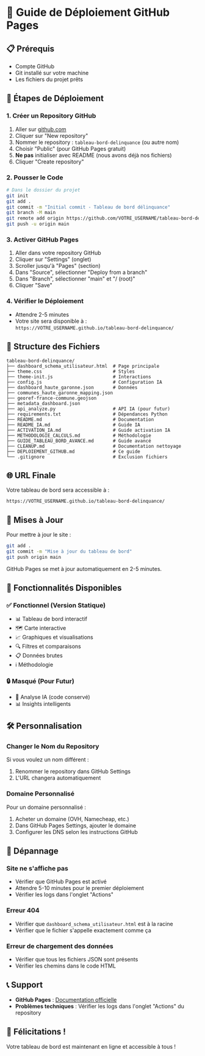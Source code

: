 # 🚀 Guide de Déploiement GitHub Pages

## 📋 Prérequis

- Compte GitHub
- Git installé sur votre machine
- Les fichiers du projet prêts

## 🔧 Étapes de Déploiement

### 1. Créer un Repository GitHub

1. Aller sur [github.com](https://github.com)
2. Cliquer sur "New repository"
3. Nommer le repository : `tableau-bord-delinquance` (ou autre nom)
4. Choisir "Public" (pour GitHub Pages gratuit)
5. **Ne pas** initialiser avec README (nous avons déjà nos fichiers)
6. Cliquer "Create repository"

### 2. Pousser le Code

```bash
# Dans le dossier du projet
git init
git add .
git commit -m "Initial commit - Tableau de bord délinquance"
git branch -M main
git remote add origin https://github.com/VOTRE_USERNAME/tableau-bord-delinquance.git
git push -u origin main
```

### 3. Activer GitHub Pages

1. Aller dans votre repository GitHub
2. Cliquer sur "Settings" (onglet)
3. Scroller jusqu'à "Pages" (section)
4. Dans "Source", sélectionner "Deploy from a branch"
5. Dans "Branch", sélectionner "main" et "/ (root)"
6. Cliquer "Save"

### 4. Vérifier le Déploiement

- Attendre 2-5 minutes
- Votre site sera disponible à : `https://VOTRE_USERNAME.github.io/tableau-bord-delinquance/`

## 📁 Structure des Fichiers

```
tableau-bord-delinquance/
├── dashboard_schema_utilisateur.html  # Page principale
├── theme.css                          # Styles
├── theme-init.js                      # Interactions
├── config.js                          # Configuration IA
├── dashboard_haute_garonne.json       # Données
├── communes_haute_garonne_mapping.json
├── georef-france-commune.geojson
├── metadata_dashboard.json
├── api_analyze.py                     # API IA (pour futur)
├── requirements.txt                   # Dépendances Python
├── README.md                          # Documentation
├── README_IA.md                       # Guide IA
├── ACTIVATION_IA.md                   # Guide activation IA
├── METHODOLOGIE_CALCULS.md            # Méthodologie
├── GUIDE_TABLEAU_BORD_AVANCE.md       # Guide avancé
├── CLEANUP.md                         # Documentation nettoyage
├── DEPLOIEMENT_GITHUB.md              # Ce guide
└── .gitignore                         # Exclusion fichiers
```

## 🌐 URL Finale

Votre tableau de bord sera accessible à :
```
https://VOTRE_USERNAME.github.io/tableau-bord-delinquance/
```

## 🔄 Mises à Jour

Pour mettre à jour le site :

```bash
git add .
git commit -m "Mise à jour du tableau de bord"
git push origin main
```

GitHub Pages se met à jour automatiquement en 2-5 minutes.

## 🎯 Fonctionnalités Disponibles

### ✅ Fonctionnel (Version Statique)
- 📊 Tableau de bord interactif
- 🗺️ Carte interactive
- 📈 Graphiques et visualisations
- 🔍 Filtres et comparaisons
- 📋 Données brutes
- ℹ️ Méthodologie

### 🔒 Masqué (Pour Futur)
- 🤖 Analyse IA (code conservé)
- 📊 Insights intelligents

## 🛠️ Personnalisation

### Changer le Nom du Repository

Si vous voulez un nom différent :
1. Renommer le repository dans GitHub Settings
2. L'URL changera automatiquement

### Domaine Personnalisé

Pour un domaine personnalisé :
1. Acheter un domaine (OVH, Namecheap, etc.)
2. Dans GitHub Pages Settings, ajouter le domaine
3. Configurer les DNS selon les instructions GitHub

## 🚨 Dépannage

### Site ne s'affiche pas
- Vérifier que GitHub Pages est activé
- Attendre 5-10 minutes pour le premier déploiement
- Vérifier les logs dans l'onglet "Actions"

### Erreur 404
- Vérifier que `dashboard_schema_utilisateur.html` est à la racine
- Vérifier que le fichier s'appelle exactement comme ça

### Erreur de chargement des données
- Vérifier que tous les fichiers JSON sont présents
- Vérifier les chemins dans le code HTML

## 📞 Support

- **GitHub Pages** : [Documentation officielle](https://pages.github.com/)
- **Problèmes techniques** : Vérifier les logs dans l'onglet "Actions" du repository

## 🎉 Félicitations !

Votre tableau de bord est maintenant en ligne et accessible à tous !
